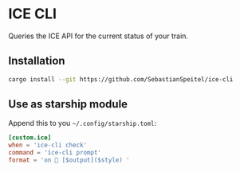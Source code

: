 # ICE CLI

Queries the ICE API for the current status of your train.

## Installation

```sh
cargo install --git https://github.com/SebastianSpeitel/ice-cli
```

## Use as starship module

Append this to you `~/.config/starship.toml`:

```toml
[custom.ice]
when = 'ice-cli check'
command = 'ice-cli prompt'
format = 'on 🚅 [$output]($style) '
```
